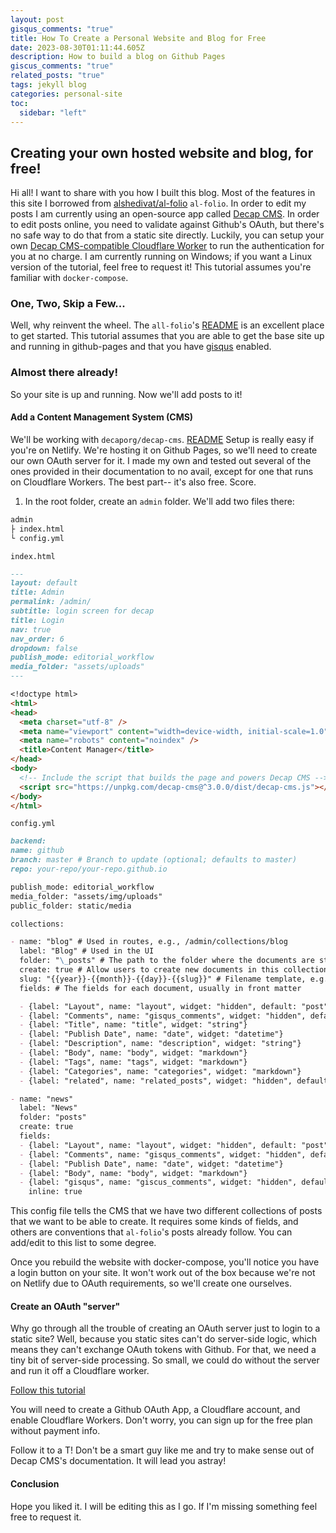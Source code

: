 ```yaml
---
layout: post
gisqus_comments: "true"
title: How To Create a Personal Website and Blog for Free
date: 2023-08-30T01:11:44.605Z
description: How to build a blog on Github Pages
giscus_comments: "true"
related_posts: "true"
tags: jekyll blog
categories: personal-site
toc:
  sidebar: "left"
---
```


## Creating your own hosted website and blog, for free!

Hi all! I want to share with you how I built this blog.
Most of the features in this site I borrowed from [alshedivat/al-folio](https://github.com/alshedivat/al-folio) `al-folio`. In order to edit my posts I am currently using an open-source app called [Decap CMS](https://github.com/decaporg/decap-cms). In order to edit posts online, you need to validate against Github's OAuth, but there's no safe way to do that from a static site directly. Luckily, you can setup your own [Decap CMS-compatible Cloudflare Worker](https://github.com/sveltia/sveltia-cms-auth) to run the authentication for you at no charge.
I am currently running on Windows; if you want a Linux version of the tutorial, feel free to request it!
This tutorial assumes you're familiar with `docker-compose`.

### One, Two, Skip a Few...

Well, why reinvent the wheel. The `all-folio`'s [README](https://github.com/alshedivat/al-folio/blob/master/README.md) is an excellent place to get started. This tutorial assumes that you are able to get the base site up and running in github-pages and that you have [gisqus](https://giscus.app/) enabled.

### Almost there already!

So your site is up and running. Now we'll add posts to it!

#### Add a Content Management System (CMS)

We'll be working with `decaporg/decap-cms`. [README](https://github.com/decaporg/decap-cms/blob/master/README.md)
Setup is really easy if you're on Netlify. We're hosting it on Github Pages, so we'll need to create our own OAuth server for it. I made my own and tested out several of the ones provided in their documentation to no avail, except for one that runs on Cloudflare Workers. The best part-- it's also free. Score.

1. In the root folder, create an `admin` folder. We'll add two files there:

```markdown
admin
├ index.html
└ config.yml
```

`index.html`

```markdown
---
layout: default
title: Admin
permalink: /admin/
subtitle: login screen for decap
title: Login
nav: true
nav_order: 6
dropdown: false
publish_mode: editorial_workflow
media_folder: "assets/uploads"
---

<!doctype html>
<html>
<head>
  <meta charset="utf-8" />
  <meta name="viewport" content="width=device-width, initial-scale=1.0" />
  <meta name="robots" content="noindex" />
  <title>Content Manager</title>
</head>
<body>
  <!-- Include the script that builds the page and powers Decap CMS -->
  <script src="https://unpkg.com/decap-cms@^3.0.0/dist/decap-cms.js"></script>
</body>
</html>
```

`config.yml`

```markdown
backend:
name: github
branch: master # Branch to update (optional; defaults to master)
repo: your-repo/your-repo.github.io

publish_mode: editorial_workflow
media_folder: "assets/img/uploads"
public_folder: static/media

collections:

- name: "blog" # Used in routes, e.g., /admin/collections/blog
  label: "Blog" # Used in the UI
  folder: "\_posts" # The path to the folder where the documents are stored
  create: true # Allow users to create new documents in this collection
  slug: "{{year}}-{{month}}-{{day}}-{{slug}}" # Filename template, e.g., YYYY-MM-DD-title.md
  fields: # The fields for each document, usually in front matter

  - {label: "Layout", name: "layout", widget: "hidden", default: "post"}
  - {label: "Comments", name: "gisqus_comments", widget: "hidden", default: "true"}
  - {label: "Title", name: "title", widget: "string"}
  - {label: "Publish Date", name: "date", widget: "datetime"}
  - {label: "Description", name: "description", widget: "string"}
  - {label: "Body", name: "body", widget: "markdown"}
  - {label: "Tags", name: "tags", widget: "markdown"}
  - {label: "Categories", name: "categories", widget: "markdown"}
  - {label: "related", name: "related_posts", widget: "hidden", default: "false"}

- name: "news"
  label: "News"
  folder: "posts"
  create: true
  fields:
  - {label: "Layout", name: "layout", widget: "hidden", default: "post"}
  - {label: "Comments", name: "gisqus_comments", widget: "hidden", default: "true"}
  - {label: "Publish Date", name: "date", widget: "datetime"}
  - {label: "Body", name: "body", widget: "markdown"}
  - {label: "gisqus", name: "giscus_comments", widget: "hidden", default: "true"}
    inline: true
```

This config file tells the CMS that we have two different collections of posts that we want to be able to create. It requires some kinds of fields, and others are conventions that `al-folio`'s posts already follow. You can add/edit to this list to some degree.

Once you rebuild the website with docker-compose, you'll notice you have a login button on your site. It won't work out of the box because we're not on Netlify due to OAuth requirements, so we'll create one ourselves.

#### Create an OAuth "server"

Why go through all the trouble of creating an OAuth server just to login to a static site? Well, because you static sites can't do server-side logic, which means they can't exchange OAuth tokens with Github. For that, we need a tiny bit of server-side processing. So small, we could do without the server and run it off a Cloudflare worker.

[Follow this tutorial](https://github.com/sveltia/sveltia-cms-auth)

You will need to create a Github OAuth App, a Cloudflare account, and enable Cloudflare Workers. Don't worry, you can sign up for the free plan without payment info.

Follow it to a T! Don't be a smart guy like me and try to make sense out of Decap CMS's documentation. It will lead you astray!

#### Conclusion

Hope you liked it. I will be editing this as I go. If I'm missing something feel free to request it.
